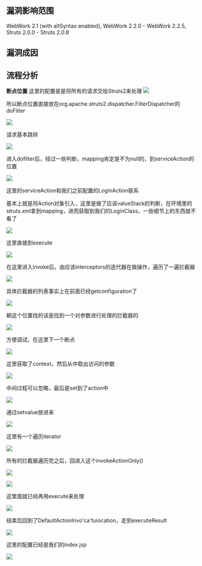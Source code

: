 ## 漏洞影响范围
WebWork 2.1 (with altSyntax enabled), WebWork 2.2.0 - WebWork 2.2.5, Struts 2.0.0 - Struts 2.0.8

## 漏洞成因

## 流程分析
**断点位置**
这里的配置是是将所有的请求交给Struts2来处理
![](attachments/Pasted%20image%2020230330064504.png)

所以断点位置直接放在org.apache.struts2.dispatcher.FilterDispatcher的doFilter

![](attachments/Pasted%20image%2020230330064920.png)

请求基本跳转

![](attachments/Pasted%20image%2020230330065258.png)

进入dofilter后，经过一些判断，mapping肯定是不为null的，到serviceAction的位置

![](attachments/Pasted%20image%2020230330065757.png)

这里的serviceAction和我们之前配置的LoginAction联系

基本上就是将Action对象引入，这里是做了应该valueStack的判断，在环境里的struts.xml拿到mapping，进而获取到我们的LoginClass，一些细节上的东西就不看了

![](attachments/Pasted%20image%2020230330070340.png)

这里直接到execute

![](attachments/Pasted%20image%2020230330070550.png)

在这里进入invoke后，由应该interceptors的迭代器在做操作，遍历了一遍拦截器

![](attachments/Pasted%20image%2020230330071116.png)

具体拦截器的列表事实上在前面已经getconfiguration了

![](attachments/Pasted%20image%2020230330124302.png)


朝这个位置找的话是找到一个对参数进行处理的拦截器的

![](attachments/Pasted%20image%2020230330124835.png)

方便调试，在这里下一个断点

![](attachments/Pasted%20image%2020230330125249.png)

这里获取了context，然后从中取出访问的参数

![](attachments/Pasted%20image%2020230330125811.png)

中间过程可以忽略，最后是set到了action中

![](attachments/Pasted%20image%2020230330130215.png)

通过setvalue放进来

![](attachments/Pasted%20image%2020230330130329.png)

这里有一个遍历iterator

![](attachments/Pasted%20image%2020230330130748.png)

所有的拦截器遍历完之后，回进入这个invokeActionOnly()

![](attachments/Pasted%20image%2020230330131025.png)

![](attachments/Pasted%20image%2020230330131614.png)

这里面就已经再用execute来处理

![](attachments/Pasted%20image%2020230330131916.png)

结束后回到了DefaultActionInvo'ca'tuiocation，走到executeResult

![](attachments/Pasted%20image%2020230330132028.png)

这里的配置已经是我们的index.jsp

![](attachments/Pasted%20image%2020230330132248.png)